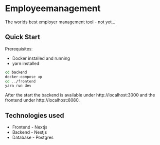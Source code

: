 # Employeemanagement

The worlds best employer management tool - not yet…

## Quick Start

Prerequisites:

- Docker installed and running
- yarn installed

```bash
cd backend
docker-compose up
cd ../frontend
yarn run dev
```

After the start the backend is available under http://localhost:3000 and the frontend under http://localhost:8080.

## Technologies used

- Frontend - Nextjs
- Backend - Nestjs
- Database - Postgres

